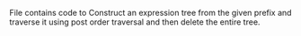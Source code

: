 File contains code to Construct an expression tree from the given prefix and traverse it using post order traversal and then delete the entire tree.

